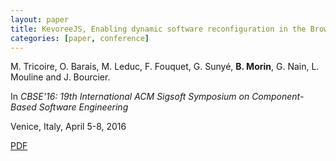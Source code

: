 ```yaml
---
layout: paper
title: KevoreeJS, Enabling dynamic software reconfiguration in the Browser
categories: [paper, conference]
---
```

M. Tricoire, O. Barais, M. Leduc, F. Fouquet, G. Sunyé, **B. Morin**, G. Nain, L. Mouline and J. Bourcier.

In _CBSE'16: 19th International ACM Sigsoft Symposium on Component-Based Software Engineering_

Venice, Italy, April 5-8, 2016

[PDF](https://drive.google.com/open?id=0B8COpPaPIDHYbVM1aEJRVm9ZMHc)
